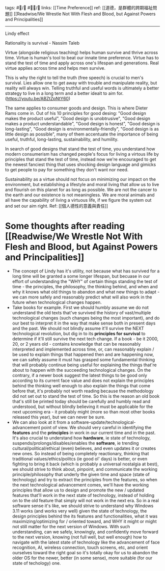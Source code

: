 tags: #📝️/🌿 #✍🏼/🔴 
links: [[Time Preference]]
ref: [[道德，是群體的跨期福祉問題]]
[[Readwise/We Wrestle Not With Flesh and Blood, but Against Powers and Principalities]]

---
Lindy effect

Rationality is survival - Nassim Taleb

Virtue (alongside religious teaching) helps human survive and thrive across time. Virtue is human's tool to beat our innate time preference. Virtue has to stand the test of time and apply across one's lifespan and generations. Real virtue applies across time and helps men survive.

This is why the right to tell the truth (free speech) is crucial to men's survival. Lies allow one to get away with trouble and manipulate reality, but reality will always win. Telling truthful and useful words is ultimately a better strategy to live in a long term and a better idealt to aim for.
(https://youtu.be/ABZtZpNtY60)

The same applies to consumer goods and design. This is where Dieter Rams come in.
Out of his 10 principles for good desing: "Good design makes the product useful", "Good design is unobtrusive", "Good design makes a product understandable", "Good design is honest", "Good design is long-lasting", "Good design is environmentally-friendly", "Good design is as little design as possible", many of them accentuate the importance of being useful, truthful, long-lasting, sustainability, and humility. 

In search of good designs that stand the test of time, you understand how modern consumerism has changed people's focus for living a virtous life by principles that stand the test of time, instead now we're encouraged to get the newest fanciest thing that uses shocking design language and gimicks to get people to pay for something they don't want nor need.

Sustainability as a virtue should not focus on minimizing our impact on the environment, but establishing a lifestyle and moral living that allow us to live and flourish on this planet for as long as possible. We are not the cancer to the earth and our existence is not meaningless. We are moral animals and all have the capability of living a virtuous life, if we figure the system out and set our aim right.
Ref: [[個人德性的意義與責任]]



# Some thoughts after reading [[Readwise/We Wrestle Not With Flesh and Blood, but Against Powers and Principalities]]

- The concept of Lindy has it's utility, not because what has survived for a long time will be granted a some longer lifespan, but becuase in our effort of understanding the "WHY" of certain things standing the test of time - the principles, the philosophy, the thinking behind, and when and why it knows what old things to abandon and what new things to adapt - we can more safely and reasonably predict what will also work in the future when technological changes happen.
- Take books for example. 
  First we should humbly assume we do not understand the old texts that've survived the history of vast/multiple technological changes (such changes being the most important), and do our best to interpret it in the way that make sense both in present days and the past. We should not blindly assume it'll survive the NEXT technological revolution, but dig in to its **principles for survival** to determine if it'll still survive the next tech change. 
  If a book - be it 2000, 20, or 2 years old - contains knowledge that can be reasonably interpreted and implemented across time, or, can reasonably explain / be used to explain things that happened then and are happening now, we can safely assume it must has grasped some fundamental thinking that will probably continue being useful for explaining the things that're about to happen with the succeeding technological changes. On the contrary, if a newer book suggest the latest things to be good only according to its current face value and does not explain the principles behind the thinking well enough to also explain the things that come before that, it's probably not worth reading because the methodology did not set out to stand the test of time.
  So this is the reason an old book that's still be printed today should be carefully and humbly read and understood, but without blindly believing it must be applicable for the next upcoming era - it probably might (more so than most other books released this year), but we can never be sure.
- We can also look at it from a software-update/technological-advancement point of view. 
  We should very careful in identifying the **features** and the **principles** in work in our current time and in the past. It's also crucial to understand how **hardware**, ie state of technology, suspends/prolongs/disables/enables the **software**, ie trending cultural/political/ethical (even) believes, and even updates it or creates new ones.
  So instead of being completely reactionary, thinking that traditional values/ethics/politcs (ie good ol' days) is better, or even fighting to bring it back (which is probably a universal nostalgia at best), we should strive to think about, pinpoint, and communicate the working principle/philosophy that underly the given time and space (state of technology) and try to extract the principles from the features, so when the next technological advancement comes, we'll have the working principles that allow us to design and promote the new / updated features that'll work in the next state of technology, instead of holding on to the old feature that simply will not work in the next era.
  So in a real software sense it's like, we should strive to understand why Windows 3.11 works (and works very well) given the state of technology, the design principles behind the its features and functionalities, what it was maximizing/optimizing for / oriented toward, and WHY it might or might not still matter for the next version of Windows. With such understanding, can we safely, knowingly, and confidently move forward to the next version, knowing (not full well, but well enough) how to navigate with the latest state of technology like the advancement of face recognition, AI, wireless connection, touch screens, etc, and orient ourselves toward the right goal so it's totally okay for us to abandon the older OS for the newer, better (in some sense), more suitable (for our state of techology) one.

